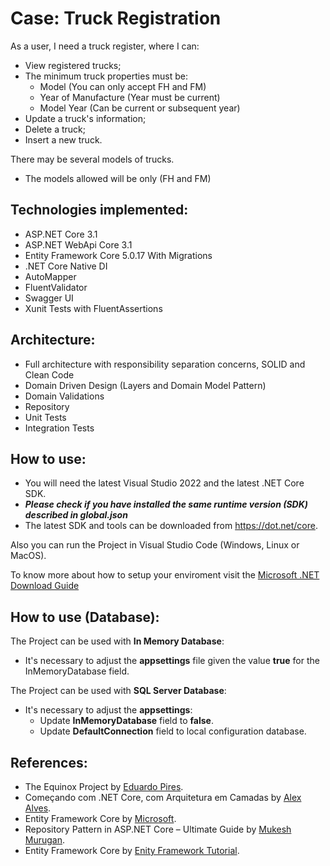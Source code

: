 Case: Truck Registration
=====================
As a user, I need a truck register, where I can:
- View registered trucks;
- The minimum truck properties must be:
     - Model (You can only accept FH and FM)
     - Year of Manufacture (Year must be current)
     - Model Year (Can be current or subsequent year)
- Update a truck's information;
- Delete a truck;
- Insert a new truck.

There may be several models of trucks.
-   The models allowed will be only (FH and FM)


## Technologies implemented:

- ASP.NET Core 3.1
 - ASP.NET WebApi Core 3.1
- Entity Framework Core 5.0.17 With Migrations
- .NET Core Native DI
- AutoMapper
- FluentValidator
- Swagger UI
- Xunit Tests with FluentAssertions

## Architecture:

- Full architecture with responsibility separation concerns, SOLID and Clean Code
- Domain Driven Design (Layers and Domain Model Pattern)
- Domain Validations
- Repository
- Unit Tests
- Integration Tests

## How to use:
- You will need the latest Visual Studio 2022 and the latest .NET Core SDK.
- ***Please check if you have installed the same runtime version (SDK) described in global.json***
- The latest SDK and tools can be downloaded from https://dot.net/core.

Also you can run the Project in Visual Studio Code (Windows, Linux or MacOS).

To know more about how to setup your enviroment visit the [Microsoft .NET Download Guide](https://www.microsoft.com/net/download)

##  How to use (Database):
The Project can be used with **In Memory Database**:
- It's necessary to adjust the **appsettings** file given the value **true** for the InMemoryDatabase field.

The Project can be used with **SQL Server Database**:
- It's necessary to adjust the **appsettings**:
    - Update **InMemoryDatabase** field to **false**.
    - Update **DefaultConnection** field to local configuration database.

## References:
- The Equinox Project by [Eduardo Pires](https://github.com/EduardoPires/EquinoxProject).
- Começando com .NET Core, com Arquitetura em Camadas by [Alex Alves](https://alexalvess.medium.com/criando-uma-api-em-net-core-baseado-na-arquitetura-ddd-2c6a409c686#:~:text=Antes%20de%20come%C3%A7ar%2C%20DDD%20n%C3%A3o,%C3%A9%20independente%20da%20tecnologia%20utilizada.).
- Entity Framework Core by [Microsoft](https://docs.microsoft.com/pt-br/ef/core/.).
- Repository Pattern in ASP.NET Core – Ultimate Guide by [Mukesh Murugan](https://codewithmukesh.com/blog/repository-pattern-in-aspnet-core/#:~:text=A%20Repository%20pattern%20is%20a,to%20store%20or%20retreive%20data.).
- Entity Framework Core by [Enity Framework Tutorial](https://www.entityframeworktutorial.net/efcore/entity-framework-core-migration.aspx).